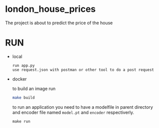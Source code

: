 # london_house_prices

The project is about to predict the price of the house

# RUN

+ local

    ```
    run app.py
    use request.json with postman or other tool to do a post request 
    ```

+ docker

    to build an image run
    
    ```bash
    make build
    ```

    to run an application you need to have a 
    modelfile in parent directory and encoder file named `model.pt` and `encoder` respectiverly.
    ```
    make run
    ```
